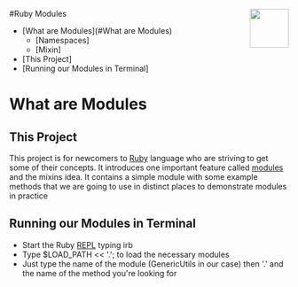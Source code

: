 <img
  src="http://www.unixstickers.com/image/cache/data/stickers/ruby/ruby.sh-600x600.png"
  width="70"
  align="right"
/>

#Ruby Modules
* [What are Modules](#What are Modules)
  * [Namespaces]
  * [Mixin]
* [This Project]
* [Running our Modules in Terminal]

# What are Modules

## This Project
This project is for newcomers to [Ruby](https://www.ruby-lang.org/en/) language who are striving to get some of their concepts. It introduces one important feature called [modules](http://ruby-doc.com/docs/ProgrammingRuby/html/tut_modules.html) and the mixins idea. It contains a simple module with some example methods that we are going to use in distinct places to demonstrate modules in practice

## Running our Modules in Terminal
- Start the Ruby [REPL](http://ruby-doc.org/stdlib-2.0.0/libdoc/irb/rdoc/IRB.html) typing irb
- Type $LOAD_PATH << '.'; to load the necessary modules
- Just type the name of the module (GenericUtils in our case) then '.' and the name of the method you're looking for




